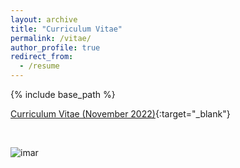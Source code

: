 ```yaml
---
layout: archive
title: "Curriculum Vitae"
permalink: /vitae/
author_profile: true
redirect_from:
  - /resume
---
```


{% include base_path %}

[Curriculum Vitae (November 2022)](https://www.dropbox.com/s/4ugvpftg6kumlix/Vitae%202022.pdf?dl=0){:target="_blank"}

$~$

![imar](https://ccheng11.github.io/files/imar_small.jpeg)